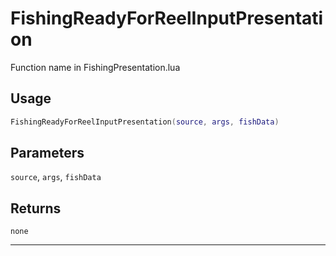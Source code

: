# FishingReadyForReelInputPresentation
Function name in FishingPresentation.lua
## Usage
```lua
FishingReadyForReelInputPresentation(source, args, fishData)
```
## Parameters
`source`, `args`, `fishData`
## Returns
`none`

---